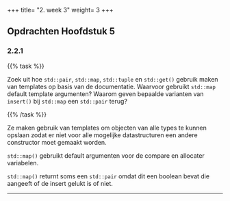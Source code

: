 +++
title= "2. week 3"
weight= 3
+++

## Opdrachten Hoofdstuk 5

### 2.2.1

{{% task %}}

Zoek uit hoe `std::pair`, `std::map`, `std::tuple` en `std::get()` gebruik maken van templates op basis van de documentatie. Waarvoor gebruikt `std::map` default template argumenten? Waarom geven bepaalde varianten van `insert()` bij `std::map` een `std::pair` terug?

{{% /task %}}

Ze maken gebruik van templates om objecten van alle types te kunnen opslaan zodat er niet voor alle mogelijke datastructuren een andere constructor moet gemaakt worden. 

`std::map()` gebruikt default argumenten voor de compare en allocater variabelen.

`std::map()` returnt soms een `std::pair` omdat dit een boolean bevat die aangeeft of de insert gelukt is of niet.

---
